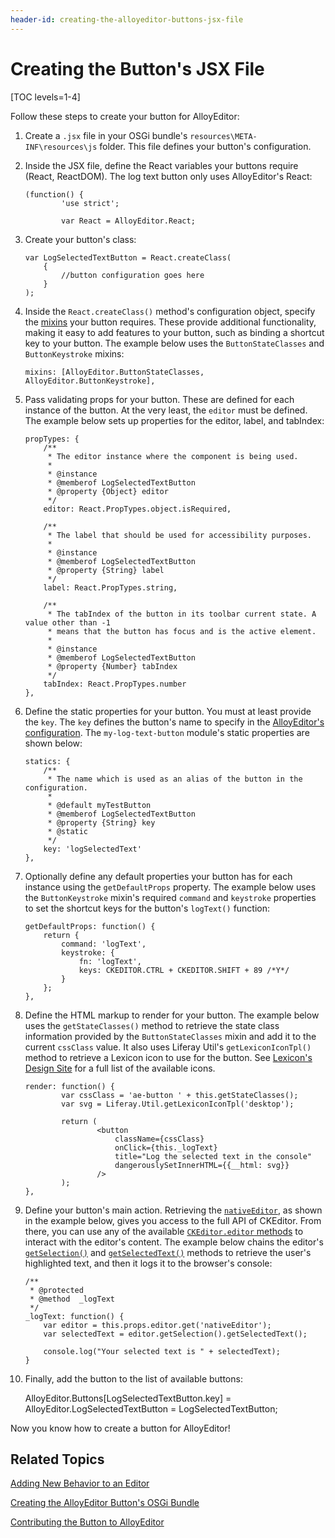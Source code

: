 ```yaml
---
header-id: creating-the-alloyeditor-buttons-jsx-file
---
```


# Creating the Button's JSX File

[TOC levels=1-4]

Follow these steps to create your button for AlloyEditor:

1.  Create a `.jsx` file in your OSGi bundle's `resources\META-INF\resources\js` 
    folder. This file defines your button's configuration.

2.  Inside the JSX file, define the React variables your buttons require 
    (React, ReactDOM). The log text button only uses AlloyEditor's React:

        (function() {
                'use strict';

                var React = AlloyEditor.React;

3.  Create your button's class:

        var LogSelectedTextButton = React.createClass(
            {
                //button configuration goes here
            }
        );

4.  Inside the `React.createClass()` method's configuration object, specify the 
    [mixins](/docs/7-1/reference/-/knowledge_base/r/alloyeditor-button-reference-guide#mixins) 
    your button requires. These provide additional functionality, making it easy 
    to add features to your button, such as binding a shortcut key to your 
    button. The example below uses the `ButtonStateClasses` and 
    `ButtonKeystroke` mixins:

        mixins: [AlloyEditor.ButtonStateClasses, AlloyEditor.ButtonKeystroke],

5.  Pass validating props for your button. These are defined for each instance 
    of the button. At the very least, the `editor` must be defined. The example 
    below sets up properties for the editor, label, and tabIndex:

        propTypes: {
            /**
             * The editor instance where the component is being used.
             *
             * @instance
             * @memberof LogSelectedTextButton
             * @property {Object} editor
             */
            editor: React.PropTypes.object.isRequired,

            /**
             * The label that should be used for accessibility purposes.
             *
             * @instance
             * @memberof LogSelectedTextButton
             * @property {String} label
             */
            label: React.PropTypes.string,

            /**
             * The tabIndex of the button in its toolbar current state. A value other than -1
             * means that the button has focus and is the active element.
             *
             * @instance
             * @memberof LogSelectedTextButton
             * @property {Number} tabIndex
             */
            tabIndex: React.PropTypes.number
        },

6.  Define the static properties for your button. You must at least provide the 
    `key`. The `key` defines the button's name to specify in the 
    [AlloyEditor's configuration](/docs/7-1/tutorials/-/knowledge_base/t/adding-buttons-to-alloyeditor-toolbars). 
    The `my-log-text-button` module's static properties are shown below:
    
        statics: {
            /**
             * The name which is used as an alias of the button in the configuration.
             *
             * @default myTestButton
             * @memberof LogSelectedTextButton
             * @property {String} key
             * @static
             */
            key: 'logSelectedText'
        },
    
7.  Optionally define any default properties your button has for each instance 
    using the `getDefaultProps` property. The example below uses the 
    `ButtonKeystroke` mixin's required `command` and `keystroke` properties to 
    set the shortcut keys for the button's `logText()` function:

        getDefaultProps: function() {
            return {
                command: 'logText',
                keystroke: {
                    fn: 'logText',
                    keys: CKEDITOR.CTRL + CKEDITOR.SHIFT + 89 /*Y*/
                }
            };
        },

8.  Define the HTML markup to render for your button. The example below uses the 
    `getStateClasses()` method to retrieve the state class information provided 
    by the `ButtonStateClasses` mixin and add it to the current `cssClass` 
    value. It also uses Liferay Util's `getLexiconIconTpl()` method to retrieve 
    a Lexicon icon to use for the button. See 
    [Lexicon's Design Site](https://v2.clayui.com/docs/components/icons.html) 
    for a full list of the available icons. 

        render: function() {
                var cssClass = 'ae-button ' + this.getStateClasses();
                var svg = Liferay.Util.getLexiconIconTpl('desktop');

                return (
                        <button
                            className={cssClass}
                            onClick={this._logText}
                            title="Log the selected text in the console"
                            dangerouslySetInnerHTML={{__html: svg}}
                        />
                );
        },

9.  Define your button's main action. Retrieving the 
    [`nativeEditor`](https://alloyeditor.com/api/1.5.0/Core.html#nativeEditor), 
    as shown in the example below, gives you access to the full API of 
    CKEditor. From there, you can use any of the available 
    [`CKEditor.editor` methods](https://ckeditor.com/docs/ckeditor4/latest/api/CKEDITOR_editor.html#methods) 
    to interact with the editor's content. The example below chains the editor's 
    [`getSelection()`](https://ckeditor.com/docs/ckeditor4/latest/api/CKEDITOR_editor.html#method-getSelection) 
    and 
    [`getSelectedText()`](https://ckeditor.com/docs/ckeditor4/latest/api/CKEDITOR_dom_selection.html#method-getSelectedText) 
    methods to retrieve the user's highlighted text, and then it logs it to the 
    browser's console:
    
        /**
         * @protected
         * @method  _logText
         */
        _logText: function() {
            var editor = this.props.editor.get('nativeEditor');
            var selectedText = editor.getSelection().getSelectedText();

            console.log("Your selected text is " + selectedText);
        }

10.  Finally, add the button to the list of available buttons:

        AlloyEditor.Buttons[LogSelectedTextButton.key] = AlloyEditor.LogSelectedTextButton = LogSelectedTextButton;

Now you know how to create a button for AlloyEditor! 

## Related Topics

[Adding New Behavior to an Editor](/docs/7-1/tutorials/-/knowledge_base/t/adding-new-behavior-to-an-editor)

[Creating the AlloyEditor Button's OSGi Bundle](/docs/7-1/tutorials/-/knowledge_base/t/creating-the-alloyeditor-buttons-osgi-bundle)

[Contributing the Button to AlloyEditor](/docs/7-1/tutorials/-/knowledge_base/t/contributing-the-button-to-alloyeditor)
